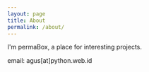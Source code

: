 ```yaml
---
layout: page
title: About
permalink: /about/
---
```


I'm permaBox, a place for interesting projects.

email: agus[at]python.web.id
